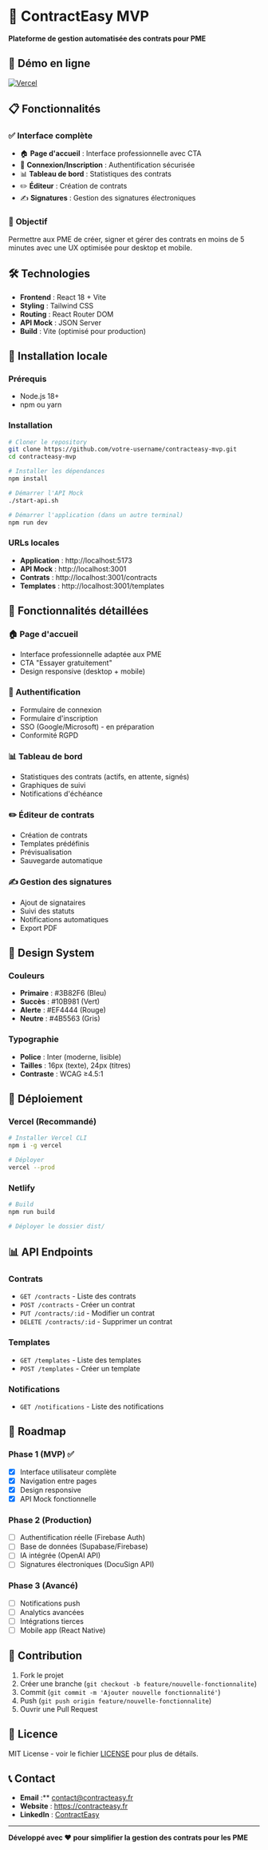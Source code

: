 # 🎉 ContractEasy MVP

**Plateforme de gestion automatisée des contrats pour PME**

## 🚀 Démo en ligne

[![Vercel](https://img.shields.io/badge/Deploy%20on%20Vercel-black?style=for-the-badge&logo=vercel)](https://vercel.com)

## 📋 Fonctionnalités

### ✅ **Interface complète**
- 🏠 **Page d'accueil** : Interface professionnelle avec CTA
- 🔐 **Connexion/Inscription** : Authentification sécurisée
- 📊 **Tableau de bord** : Statistiques des contrats
- ✏️ **Éditeur** : Création de contrats
- ✍️ **Signatures** : Gestion des signatures électroniques

### 🎯 **Objectif**
Permettre aux PME de créer, signer et gérer des contrats en moins de 5 minutes avec une UX optimisée pour desktop et mobile.

## 🛠️ Technologies

- **Frontend** : React 18 + Vite
- **Styling** : Tailwind CSS
- **Routing** : React Router DOM
- **API Mock** : JSON Server
- **Build** : Vite (optimisé pour production)

## 🚀 Installation locale

### Prérequis
- Node.js 18+
- npm ou yarn

### Installation
```bash
# Cloner le repository
git clone https://github.com/votre-username/contracteasy-mvp.git
cd contracteasy-mvp

# Installer les dépendances
npm install

# Démarrer l'API Mock
./start-api.sh

# Démarrer l'application (dans un autre terminal)
npm run dev
```

### URLs locales
- **Application** : http://localhost:5173
- **API Mock** : http://localhost:3001
- **Contrats** : http://localhost:3001/contracts
- **Templates** : http://localhost:3001/templates

## 📱 Fonctionnalités détaillées

### 🏠 Page d'accueil
- Interface professionnelle adaptée aux PME
- CTA "Essayer gratuitement"
- Design responsive (desktop + mobile)

### 🔐 Authentification
- Formulaire de connexion
- Formulaire d'inscription
- SSO (Google/Microsoft) - en préparation
- Conformité RGPD

### 📊 Tableau de bord
- Statistiques des contrats (actifs, en attente, signés)
- Graphiques de suivi
- Notifications d'échéance

### ✏️ Éditeur de contrats
- Création de contrats
- Templates prédéfinis
- Prévisualisation
- Sauvegarde automatique

### ✍️ Gestion des signatures
- Ajout de signataires
- Suivi des statuts
- Notifications automatiques
- Export PDF

## 🎨 Design System

### Couleurs
- **Primaire** : #3B82F6 (Bleu)
- **Succès** : #10B981 (Vert)
- **Alerte** : #EF4444 (Rouge)
- **Neutre** : #4B5563 (Gris)

### Typographie
- **Police** : Inter (moderne, lisible)
- **Tailles** : 16px (texte), 24px (titres)
- **Contraste** : WCAG ≥4.5:1

## 🚀 Déploiement

### Vercel (Recommandé)
```bash
# Installer Vercel CLI
npm i -g vercel

# Déployer
vercel --prod
```

### Netlify
```bash
# Build
npm run build

# Déployer le dossier dist/
```

## 📊 API Endpoints

### Contrats
- `GET /contracts` - Liste des contrats
- `POST /contracts` - Créer un contrat
- `PUT /contracts/:id` - Modifier un contrat
- `DELETE /contracts/:id` - Supprimer un contrat

### Templates
- `GET /templates` - Liste des templates
- `POST /templates` - Créer un template

### Notifications
- `GET /notifications` - Liste des notifications

## 🔮 Roadmap

### Phase 1 (MVP) ✅
- [x] Interface utilisateur complète
- [x] Navigation entre pages
- [x] Design responsive
- [x] API Mock fonctionnelle

### Phase 2 (Production)
- [ ] Authentification réelle (Firebase Auth)
- [ ] Base de données (Supabase/Firebase)
- [ ] IA intégrée (OpenAI API)
- [ ] Signatures électroniques (DocuSign API)

### Phase 3 (Avancé)
- [ ] Notifications push
- [ ] Analytics avancées
- [ ] Intégrations tierces
- [ ] Mobile app (React Native)

## 🤝 Contribution

1. Fork le projet
2. Créer une branche (`git checkout -b feature/nouvelle-fonctionnalite`)
3. Commit (`git commit -m 'Ajouter nouvelle fonctionnalité'`)
4. Push (`git push origin feature/nouvelle-fonctionnalite`)
5. Ouvrir une Pull Request

## 📄 Licence

MIT License - voir le fichier [LICENSE](LICENSE) pour plus de détails.

## 📞 Contact

- **Email** :** contact@contracteasy.fr
- **Website** : https://contracteasy.fr
- **LinkedIn** : [ContractEasy](https://linkedin.com/company/contracteasy)

---

**Développé avec ❤️ pour simplifier la gestion des contrats pour les PME**